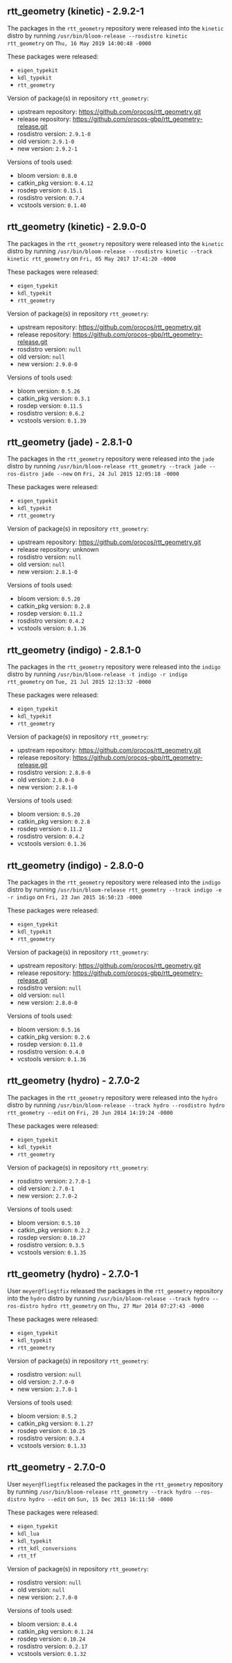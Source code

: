 ## rtt_geometry (kinetic) - 2.9.2-1

The packages in the `rtt_geometry` repository were released into the `kinetic` distro by running `/usr/bin/bloom-release --rosdistro kinetic rtt_geometry` on `Thu, 16 May 2019 14:00:48 -0000`

These packages were released:
- `eigen_typekit`
- `kdl_typekit`
- `rtt_geometry`

Version of package(s) in repository `rtt_geometry`:

- upstream repository: https://github.com/orocos/rtt_geometry.git
- release repository: https://github.com/orocos-gbp/rtt_geometry-release.git
- rosdistro version: `2.9.1-0`
- old version: `2.9.1-0`
- new version: `2.9.2-1`

Versions of tools used:

- bloom version: `0.8.0`
- catkin_pkg version: `0.4.12`
- rosdep version: `0.15.1`
- rosdistro version: `0.7.4`
- vcstools version: `0.1.40`


## rtt_geometry (kinetic) - 2.9.0-0

The packages in the `rtt_geometry` repository were released into the `kinetic` distro by running `/usr/bin/bloom-release --rosdistro kinetic --track kinetic rtt_geometry` on `Fri, 05 May 2017 17:41:20 -0000`

These packages were released:
- `eigen_typekit`
- `kdl_typekit`
- `rtt_geometry`

Version of package(s) in repository `rtt_geometry`:

- upstream repository: https://github.com/orocos/rtt_geometry.git
- release repository: https://github.com/orocos-gbp/rtt_geometry-release.git
- rosdistro version: `null`
- old version: `null`
- new version: `2.9.0-0`

Versions of tools used:

- bloom version: `0.5.26`
- catkin_pkg version: `0.3.1`
- rosdep version: `0.11.5`
- rosdistro version: `0.6.2`
- vcstools version: `0.1.39`


## rtt_geometry (jade) - 2.8.1-0

The packages in the `rtt_geometry` repository were released into the `jade` distro by running `/usr/bin/bloom-release rtt_geometry --track jade --ros-distro jade --new` on `Fri, 24 Jul 2015 12:05:18 -0000`

These packages were released:
- `eigen_typekit`
- `kdl_typekit`
- `rtt_geometry`

Version of package(s) in repository `rtt_geometry`:
- upstream repository: https://github.com/orocos/rtt_geometry.git
- release repository: unknown
- rosdistro version: `null`
- old version: `null`
- new version: `2.8.1-0`

Versions of tools used:
- bloom version: `0.5.20`
- catkin_pkg version: `0.2.8`
- rosdep version: `0.11.2`
- rosdistro version: `0.4.2`
- vcstools version: `0.1.36`


## rtt_geometry (indigo) - 2.8.1-0

The packages in the `rtt_geometry` repository were released into the `indigo` distro by running `/usr/bin/bloom-release -t indigo -r indigo rtt_geometry` on `Tue, 21 Jul 2015 12:13:32 -0000`

These packages were released:
- `eigen_typekit`
- `kdl_typekit`
- `rtt_geometry`

Version of package(s) in repository `rtt_geometry`:
- upstream repository: https://github.com/orocos/rtt_geometry.git
- release repository: https://github.com/orocos-gbp/rtt_geometry-release.git
- rosdistro version: `2.8.0-0`
- old version: `2.8.0-0`
- new version: `2.8.1-0`

Versions of tools used:
- bloom version: `0.5.20`
- catkin_pkg version: `0.2.8`
- rosdep version: `0.11.2`
- rosdistro version: `0.4.2`
- vcstools version: `0.1.36`


## rtt_geometry (indigo) - 2.8.0-0

The packages in the `rtt_geometry` repository were released into the `indigo` distro by running `/usr/bin/bloom-release rtt_geometry --track indigo -e -r indigo` on `Fri, 23 Jan 2015 16:50:23 -0000`

These packages were released:
- `eigen_typekit`
- `kdl_typekit`
- `rtt_geometry`

Version of package(s) in repository `rtt_geometry`:
- upstream repository: https://github.com/orocos/rtt_geometry.git
- release repository: https://github.com/orocos-gbp/rtt_geometry-release.git
- rosdistro version: `null`
- old version: `null`
- new version: `2.8.0-0`

Versions of tools used:
- bloom version: `0.5.16`
- catkin_pkg version: `0.2.6`
- rosdep version: `0.11.0`
- rosdistro version: `0.4.0`
- vcstools version: `0.1.36`


## rtt_geometry (hydro) - 2.7.0-2

The packages in the `rtt_geometry` repository were released into the `hydro` distro by running `/usr/bin/bloom-release --track hydro --rosdistro hydro rtt_geometry --edit` on `Fri, 20 Jun 2014 14:19:24 -0000`

These packages were released:
- `eigen_typekit`
- `kdl_typekit`
- `rtt_geometry`

Version of package(s) in repository `rtt_geometry`:
- rosdistro version: `2.7.0-1`
- old version: `2.7.0-1`
- new version: `2.7.0-2`

Versions of tools used:
- bloom version: `0.5.10`
- catkin_pkg version: `0.2.2`
- rosdep version: `0.10.27`
- rosdistro version: `0.3.5`
- vcstools version: `0.1.35`


## rtt_geometry (hydro) - 2.7.0-1

User `meyer@fliegtfix` released the packages in the `rtt_geometry` repository into the `hydro` distro by running `/usr/bin/bloom-release --track hydro --ros-distro hydro rtt_geometry` on `Thu, 27 Mar 2014 07:27:43 -0000`

These packages were released:
- `eigen_typekit`
- `kdl_typekit`
- `rtt_geometry`

Version of package(s) in repository `rtt_geometry`:
- rosdistro version: `null`
- old version: `2.7.0-0`
- new version: `2.7.0-1`

Versions of tools used:
- bloom version: `0.5.2`
- catkin_pkg version: `0.1.27`
- rosdep version: `0.10.25`
- rosdistro version: `0.3.4`
- vcstools version: `0.1.33`


## rtt_geometry - 2.7.0-0

User `meyer@fliegtfix` released the packages in the `rtt_geometry` repository by running `/usr/bin/bloom-release rtt_geometry --track hydro --ros-distro hydro --edit` on `Sun, 15 Dec 2013 16:11:50 -0000`

These packages were released:
- `eigen_typekit`
- `kdl_lua`
- `kdl_typekit`
- `rtt_kdl_conversions`
- `rtt_tf`

Version of package(s) in repository `rtt_geometry`:
- rosdistro version: `null`
- old version: `null`
- new version: `2.7.0-0`

Versions of tools used:
- bloom version: `0.4.4`
- catkin_pkg version: `0.1.24`
- rosdep version: `0.10.24`
- rosdistro version: `0.2.17`
- vcstools version: `0.1.32`


